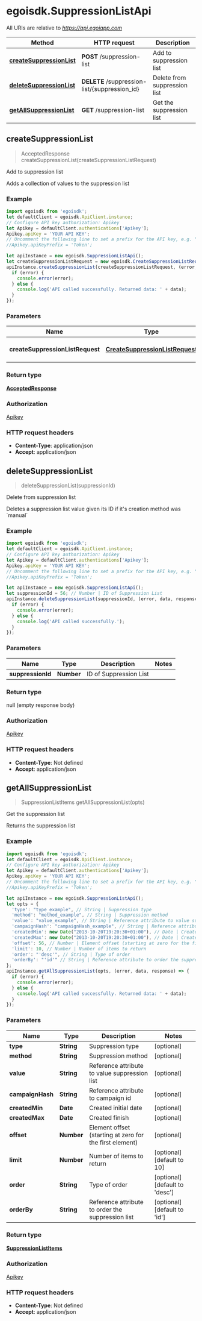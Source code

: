 # egoisdk.SuppressionListApi

All URIs are relative to *https://api.egoiapp.com*

Method | HTTP request | Description
------------- | ------------- | -------------
[**createSuppressionList**](SuppressionListApi.md#createSuppressionList) | **POST** /suppression-list | Add to suppression list
[**deleteSuppressionList**](SuppressionListApi.md#deleteSuppressionList) | **DELETE** /suppression-list/{suppression_id} | Delete from suppression list
[**getAllSuppressionList**](SuppressionListApi.md#getAllSuppressionList) | **GET** /suppression-list | Get the suppression list



## createSuppressionList

> AcceptedResponse createSuppressionList(createSuppressionListRequest)

Add to suppression list

Adds a collection of values to the suppression list

### Example

```javascript
import egoisdk from 'egoisdk';
let defaultClient = egoisdk.ApiClient.instance;
// Configure API key authorization: Apikey
let Apikey = defaultClient.authentications['Apikey'];
Apikey.apiKey = 'YOUR API KEY';
// Uncomment the following line to set a prefix for the API key, e.g. "Token" (defaults to null)
//Apikey.apiKeyPrefix = 'Token';

let apiInstance = new egoisdk.SuppressionListApi();
let createSuppressionListRequest = new egoisdk.CreateSuppressionListRequest(); // CreateSuppressionListRequest | Parameters for the request
apiInstance.createSuppressionList(createSuppressionListRequest, (error, data, response) => {
  if (error) {
    console.error(error);
  } else {
    console.log('API called successfully. Returned data: ' + data);
  }
});
```

### Parameters


Name | Type | Description  | Notes
------------- | ------------- | ------------- | -------------
 **createSuppressionListRequest** | [**CreateSuppressionListRequest**](CreateSuppressionListRequest.md)| Parameters for the request | 

### Return type

[**AcceptedResponse**](AcceptedResponse.md)

### Authorization

[Apikey](../README.md#Apikey)

### HTTP request headers

- **Content-Type**: application/json
- **Accept**: application/json


## deleteSuppressionList

> deleteSuppressionList(suppressionId)

Delete from suppression list

Deletes a suppression list value given its ID if it&#39;s creation method was ´manual´

### Example

```javascript
import egoisdk from 'egoisdk';
let defaultClient = egoisdk.ApiClient.instance;
// Configure API key authorization: Apikey
let Apikey = defaultClient.authentications['Apikey'];
Apikey.apiKey = 'YOUR API KEY';
// Uncomment the following line to set a prefix for the API key, e.g. "Token" (defaults to null)
//Apikey.apiKeyPrefix = 'Token';

let apiInstance = new egoisdk.SuppressionListApi();
let suppressionId = 56; // Number | ID of Suppression List
apiInstance.deleteSuppressionList(suppressionId, (error, data, response) => {
  if (error) {
    console.error(error);
  } else {
    console.log('API called successfully.');
  }
});
```

### Parameters


Name | Type | Description  | Notes
------------- | ------------- | ------------- | -------------
 **suppressionId** | **Number**| ID of Suppression List | 

### Return type

null (empty response body)

### Authorization

[Apikey](../README.md#Apikey)

### HTTP request headers

- **Content-Type**: Not defined
- **Accept**: application/json


## getAllSuppressionList

> SuppressionListItems getAllSuppressionList(opts)

Get the suppression list

Returns the suppression list

### Example

```javascript
import egoisdk from 'egoisdk';
let defaultClient = egoisdk.ApiClient.instance;
// Configure API key authorization: Apikey
let Apikey = defaultClient.authentications['Apikey'];
Apikey.apiKey = 'YOUR API KEY';
// Uncomment the following line to set a prefix for the API key, e.g. "Token" (defaults to null)
//Apikey.apiKeyPrefix = 'Token';

let apiInstance = new egoisdk.SuppressionListApi();
let opts = {
  'type': "type_example", // String | Suppression type
  'method': "method_example", // String | Suppression method
  'value': "value_example", // String | Reference attribute to value suppression list
  'campaignHash': "campaignHash_example", // String | Reference attribute to campaign id
  'createdMin': new Date("2013-10-20T19:20:30+01:00"), // Date | Created initial date
  'createdMax': new Date("2013-10-20T19:20:30+01:00"), // Date | Created finish
  'offset': 56, // Number | Element offset (starting at zero for the first element)
  'limit': 10, // Number | Number of items to return
  'order': "'desc'", // String | Type of order
  'orderBy': "'id'" // String | Reference attribute to order the suppression list
};
apiInstance.getAllSuppressionList(opts, (error, data, response) => {
  if (error) {
    console.error(error);
  } else {
    console.log('API called successfully. Returned data: ' + data);
  }
});
```

### Parameters


Name | Type | Description  | Notes
------------- | ------------- | ------------- | -------------
 **type** | **String**| Suppression type | [optional] 
 **method** | **String**| Suppression method | [optional] 
 **value** | **String**| Reference attribute to value suppression list | [optional] 
 **campaignHash** | **String**| Reference attribute to campaign id | [optional] 
 **createdMin** | **Date**| Created initial date | [optional] 
 **createdMax** | **Date**| Created finish | [optional] 
 **offset** | **Number**| Element offset (starting at zero for the first element) | [optional] 
 **limit** | **Number**| Number of items to return | [optional] [default to 10]
 **order** | **String**| Type of order | [optional] [default to &#39;desc&#39;]
 **orderBy** | **String**| Reference attribute to order the suppression list | [optional] [default to &#39;id&#39;]

### Return type

[**SuppressionListItems**](SuppressionListItems.md)

### Authorization

[Apikey](../README.md#Apikey)

### HTTP request headers

- **Content-Type**: Not defined
- **Accept**: application/json

